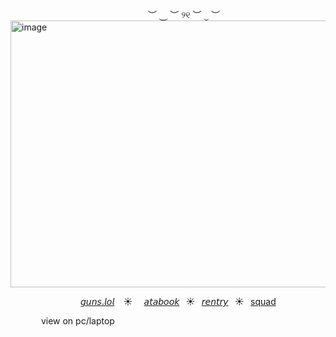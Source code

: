 
⠀ ⠀⠀ ⠀⠀ ⠀⠀⠀ ⠀⠀ ⠀⠀ ⠀⠀ ⠀⠀ ⠀⠀  ︶ ⏝ ︶ ୨୧ ︶ ⏝ ︶⠀⠀ ⠀⠀ ⠀
<img width="584" height="427" alt="image" src="https://github.com/user-attachments/assets/0faa50c6-0565-4312-8ec6-b12c173f159d" />






⠀ ⠀ ⠀⠀ ⠀⠀ ⠀ ⠀⠀[𝘨𝘶𝘯𝘴.𝘭𝘰𝘭](https://guns.lol/catisaa) ⠀☀︎ ⠀ [𝘢𝘵𝘢𝘣𝘰𝘰𝘬](https://yurigable.atabook.org)⠀☀︎⠀[𝘳𝘦𝘯𝘵𝘳𝘺](https://rentry.co/gableyuri)⠀☀︎⠀[squad](https://rentry.co/sprunkigang)


⠀ ⠀⠀ ⠀view on pc/laptop
